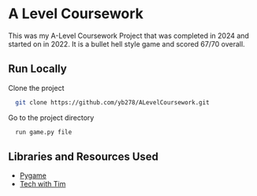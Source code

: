 
# A Level Coursework

This was my A-Level Coursework Project that was completed in 2024 and started on in 2022. It is a bullet hell style game and scored 67/70 overall.


## Run Locally

Clone the project

```bash
  git clone https://github.com/yb278/ALevelCoursework.git
```

Go to the project directory

```bash
  run game.py file
```


## Libraries and Resources Used

 - [Pygame](https://www.pygame.org/news)
 - [Tech with Tim](https://www.youtube.com/c/TechWithTim)

